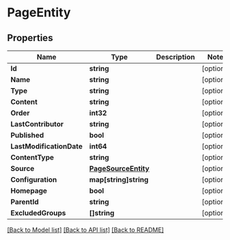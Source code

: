 # PageEntity

## Properties

Name | Type | Description | Notes
------------ | ------------- | ------------- | -------------
**Id** | **string** |  | [optional] 
**Name** | **string** |  | [optional] 
**Type** | **string** |  | [optional] 
**Content** | **string** |  | [optional] 
**Order** | **int32** |  | [optional] 
**LastContributor** | **string** |  | [optional] 
**Published** | **bool** |  | [optional] 
**LastModificationDate** | **int64** |  | [optional] 
**ContentType** | **string** |  | [optional] 
**Source** | [**PageSourceEntity**](PageSourceEntity.md) |  | [optional] 
**Configuration** | **map[string]string** |  | [optional] 
**Homepage** | **bool** |  | [optional] 
**ParentId** | **string** |  | [optional] 
**ExcludedGroups** | **[]string** |  | [optional] 

[[Back to Model list]](../README.md#documentation-for-models) [[Back to API list]](../README.md#documentation-for-api-endpoints) [[Back to README]](../README.md)


